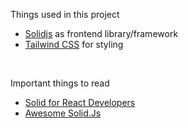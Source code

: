 <!-- This file is used as a medium of communication -->

Things used in this project

- [Solidjs](https://www.solidjs.com/guides/getting-started) as frontend library/framework
- [Tailwind CSS](https://tailwindcss.com) for styling

<br />

Important things to read

- [Solid for React Developers](https://github.com/teknologi-umum/solidjs-for-x-developer/blob/main/React.md)
- [Awesome Solid.Js](https://github.com/one-aalam/awesome-solid-js)
